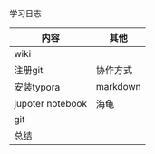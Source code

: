 学习日志

| 内容     | 其他  |
| -------- | ----- |
| wiki |      |
| 注册git    | 协作方式  |
| 安装typora | markdown |
| jupoter notebook     | 海龟  |
| git |   |
| 总结    |   |

